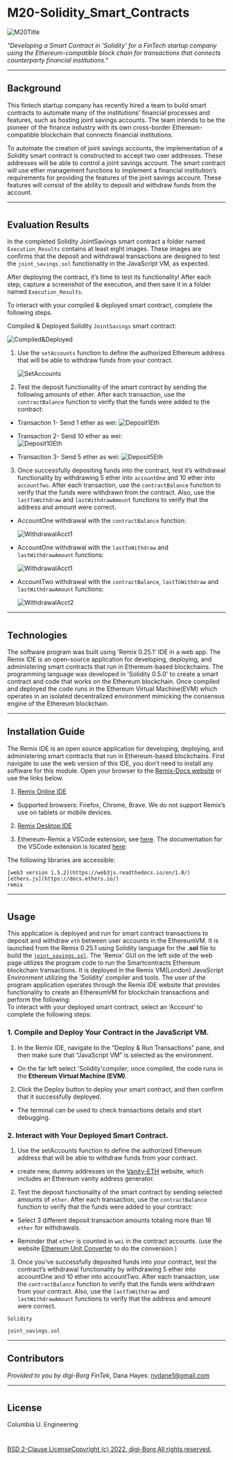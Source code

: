 # M20-Solidity_Smart_Contracts


![M20Title](./Images/M20Title_2022-07-30231559.png)

*"Developing a Smart Contract in 'Solidity' for a FinTech startup company using the Ethereum-compatible block chain for transactions that connects counterparty financial institutions."* 

--- 
## Background 

This fintech startup company has recently hired a team to build smart contracts to automate many of the institutions’ financial processes and features, such as hosting joint savings accounts. The team intends to be the pioneer of the finance industry with its own cross-border Ethereum-compatible blockchain that connects financial institutions. 

To automate the creation of joint savings accounts, the implementation of a Solidity smart contract is constructed to accept two user addresses. These addresses will be able to control a joint savings account. The smart contract will use ether management functions to implement a financial institution’s requirements for providing the features of the joint savings account. These features will consist of the ability to deposit and withdraw funds from the account.  

--- 
#
## Evaluation Results

In the completed Solidity JointSavings smart contract a folder named `Execution_Results` contains at least eight images. These images are confirms that the deposit and withdrawal transactions are designed to test the `joint_savings.sol` functionality in the JavaScript VM, as expected.

After deploying the contract, it’s time to test its functionality! After each step, capture a screenshot of the execution, and then save it in a folder named `Execution_Results`. 

To interact with your compiled & deployed smart contract, complete the following steps. 
 

Compiled & Deployed Solidity `JointSavings` smart contract: 

![Compiled&Deployed](./Execution_Results/Compile_Deploy-2022-08-03193111.png)

1. Use the `setAccounts` function to define the authorized Ethereum address that will be able to withdraw funds from your contract. 

    ![SetAccounts](./Execution_Results/Set_Accts-2022-08-03175343.png)

2. Test the deposit functionality of the smart contract by sending the following amounts of ether. After each transaction, use the `contractBalance` function to verify that the funds were added to the contract:

- Transaction 1- Send 1 ether as wei: 
    ![Deposit1Eth](./Execution_Results/Dep_1Eth-2022-08-03175944.png)

- Transaction 2- Send 10 ether as wei:  
    ![Deposit10Eth](./Execution_Results/Dep_10Eth-2022-08-03180618.png) 

- Transaction 3- Send 5 ether as wei:
    ![Deposit5Eth](./Execution_Results/Dep_5Eth-2022-08-03181100.png) 


3. Once successfully depositing funds into the contract, test it’s withdrawal functionality by withdrawing 5 ether into `accountOne` and 10 ether into `accountTwo`. After each transaction, use the `contractBalance` function to verify that the funds were withdrawn from the contract. Also, use the `lastToWithdraw` and `lastWithdrawAmount` functions to verify that the address and amount were correct.  

- AccountOne withdrawal with the `contractBalance` function:

    ![WithdrawalAcct1](./Execution_Results/Wtdrwl1_5Eth-2022-08-03182515.png) 

- AccountOne withdrawal with the `lastToWithdraw` and `lastWithdrawAmount` functions: 

    ![WithdrawalAcct1](./Execution_Results/Wtdrwl1_5Eth2-2022-08-03182918.png)

- AccountTwo withdrawal with the `contractBalance`, `lastToWithdraw` and `lastWithdrawAmount` functions: 
 
    ![WithdrawalAcct2](./Execution_Results/Wthdrwl2_10Eth-2022-08-03183403.png) 


---
#
## Technologies

The software program was built using 'Remix 0.25.1' IDE in a web app. The Remix IDE is an open-source application for developing, deploying, and administering smart contracts that run in Ethereum-based blockchains. The programming language was developed in 'Solidity 0.5.0' to create a smart contract and code that works on the Ethereum blockchain. Once compiled and deployed the code runs in the Ethereum Virtual Machine(EVM) which operates in an isolated decentralized environment mimicking the consensus engine of the Ethereum blockchain. 
 

---

## Installation Guide

The Remix IDE is an open source application for developing, deploying, and administering smart contracts that run in Ethereum-based blockchains. First navigate to use the web version of this IDE, you don’t need to install any software for this module. Open your browser to the [Remix-Docs website](https://remix-ide.readthedocs.io/en/latest/) or use the links below. 


1. [Remix Online IDE](https://remix.ethereum.org) 
* Supported browsers: Firefox, Chrome, Brave. We do not support Remix’s use on tablets or mobile devices. 

2. [Remix Desktop IDE](https://github.com/ethereum/remix-desktop/releases) 

3. Ethereum-Remix a VSCode extension, see [here](https://marketplace.visualstudio.com/items?itemName=RemixProject.ethereum-remix). The documentation for the VSCode extension is located [here](https://marketplace.visualstudio.com/items?itemName=RemixProject.ethereum-remix): 


The following libraries are accessible:
```
[web3 version 1.5.2](https://web3js.readthedocs.io/en/1.0/)
[ethers.js](https://docs.ethers.io/) 
remix 
```


---
#
## Usage

This application is deployed and run for smart contract transactions to deposit and withdraw `eth` between user accounts in the EthereumVM.  It is launched from the Remix 0.25.1 using Solidity language for the **.sol** file to build the [`joint_savings.sol`](M20-Solidity_Smart_Contracts\joint_savings.sol). The 'Remix' GUI on the left side of the web page utilizes the program code to run the Smartcontracts Ethereum blockchain transactions. It is deployed in the Remix VM(London) JavaScript Environment utilizing the ‘Solidity’ compiler and tools. 
The user of the program application operates through the Remix IDE website that provides functionality to create an EthereumVM for blockchain transactions and perform the following:  
To interact with your deployed smart contract, select an ‘Account’ to complete the following steps: 

### 1. Compile and Deploy Your Contract in the JavaScript VM. 

1.	In the Remix IDE, navigate to the “Deploy & Run Transactions” pane, and then make sure that “JavaScript VM” is selected as the environment. 
- On the far left select 'Solidity'compiler; once compiled, the code runs in the **Ethereum Virtual Machine (EVM)**.

2.	Click the Deploy button to deploy your smart contract, and then confirm that it successfully deployed.
- The terminal can be used to check transactions details and start debugging. 

### 2. Interact with Your Deployed Smart Contract. 

1.	Use the setAccounts function to define the authorized Ethereum address that will be able to withdraw funds from your contract. 

- create new, dummy addresses on the [Vanity-ETH](https://vanity-eth.tk/) website, which includes an Ethereum vanity address generator. 

2.	Test the deposit functionality of the smart contract by sending selected amounts of `ether`. After each transaction, use the `contractBalance` function to verify that the funds were added to your contract: 

- Select 3 different deposit transaction amounts totaling more than 16 `ether` for withdrawals. 

- Reminder that `ether` is counted in `wei` in the contract accounts. (use the website [Ethereum Unit Converter](https://eth-converter.com/) to do the conversion.) 

3.	Once you’ve successfully deposited funds into your contract, test the contract’s withdrawal functionality by withdrawing 5 ether into accountOne and 10 ether into accountTwo. After each transaction, use the `contractBalance` function to verify that the funds were withdrawn from your contract. Also, use the `lastToWithdraw` and `lastWithdrawAmount` functions to verify that the address and amount were correct.


```
Solidity

joint_savings.sol
```
 
---

## Contributors

*Provided to you by digi-Borg FinTek*, 
Dana Hayes: nydane1@gmail.com


---
#
## License  

Columbia U. Engineering 

#
[BSD 2-Clause LicenseCopyright (c) 2022, digi-Borg
All rights reserved.](/LICENSE)
